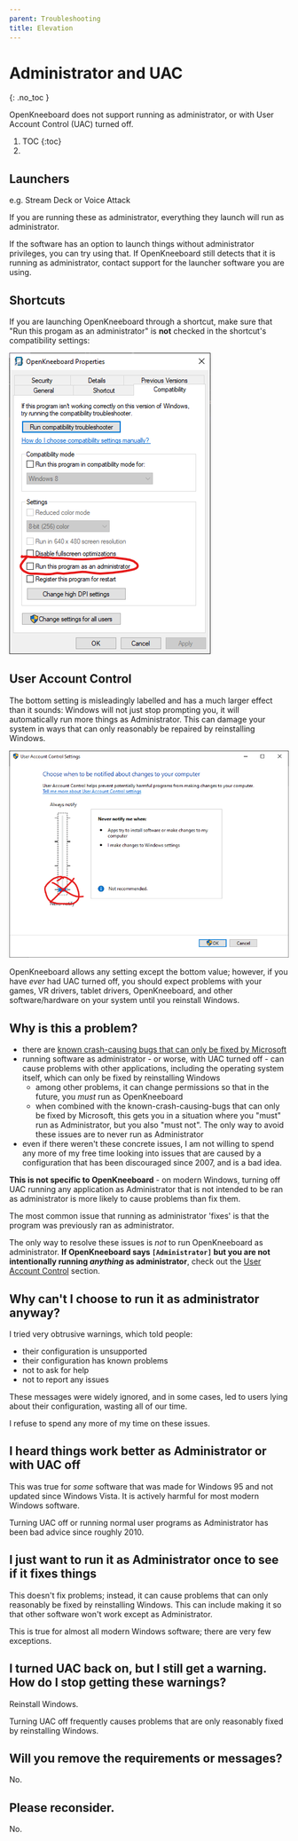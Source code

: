 ```yaml
---
parent: Troubleshooting
title: Elevation
---
```


# Administrator and UAC

{: .no_toc }

OpenKneeboard does not support running as administrator, or with User Account Control (UAC) turned off.


1. TOC
{:toc}
2. 
## Launchers

e.g. Stream Deck or Voice Attack

If you are running these as administrator, everything they launch will run as administrator.

If the software has an option to launch things without administrator privileges, you can try using that. If OpenKneeboard still detects that it is running as administrator, contact support for the launcher software you are using.

## Shortcuts

If you are launching OpenKneeboard through a shortcut, make sure that "Run this progam as an administrator" is **not** checked in the shortcut's compatibility settings:

![Properties -> Compatibility -> Run this program as administrator](../screenshots/elevation-shortcut.png)

## User Account Control

The bottom setting is misleadingly labelled and has a much larger effect than it sounds: Windows will not just stop prompting you, it will automatically run more things as Administrator. This can damage your system in ways that can only reasonably be repaired by reinstalling Windows.

![UAC with 'never notify' setting circled and crossed out](../screenshots/elevation-uac-no.png)

OpenKneeboard allows any setting except the bottom value; however, if you have *ever* had UAC turned off, you should expect problems with your games, VR drivers, tablet drivers, OpenKneeboard, and other software/hardware on your system until you reinstall Windows.

## Why is this a problem?

- there are [known crash-causing bugs that can only be fixed by Microsoft](https://github.com/microsoft/microsoft-ui-xaml/issues/7690)
- running software as administrator - or worse, with UAC turned off - can cause problems with other applications, including the operating system itself, which can only be fixed by reinstalling Windows
    - among other problems, it can change permissions so that in the future, you *must* run as OpenKneeboard
    - when combined with the known-crash-causing-bugs that can only be fixed by Microsoft, this gets you in a situation where you "must" run as Administrator, but you also "must not". The only way to avoid these issues are to never run as Administrator
- even if there weren't these concrete issues, I am not willing to spend any more of my free time looking into issues that are caused by a configuration that has been discouraged since 2007, and is a bad idea.

**This is not specific to OpenKneeboard** - on modern Windows, turning off UAC
running any application as Administrator that is not intended to be ran as administrator is more likely to cause problems than fix them.

The most common issue that running as administrator 'fixes' is that the program was previously ran as administrator.

The only way to resolve these issues is *not* to run OpenKneeboard as administrator. **If OpenKneeboard says `[Administrator]` but you are not intentionally running *anything* as administrator**, check out the [User Account Control](#user-account-control) section.

## Why can't I choose to run it as administrator anyway?

I tried very obtrusive warnings, which told people:

- their configuration is unsupported
- their configuration has known problems
- not to ask for help
- not to report any issues

These messages were widely ignored, and in some cases, led to users lying about their configuration, wasting all of our time.

I refuse to spend any more of my time on these issues.

## I heard things work better as Administrator or with UAC off

This was true for *some* software that was made for Windows 95 and not updated since Windows Vista. It is actively harmful for most modern Windows software.

Turning UAC off or running normal user programs as Administrator has been bad advice since roughly 2010.

## I just want to run it as Administrator once to see if it fixes things

This doesn't fix problems; instead, it can cause problems that can only reasonably be fixed by reinstalling Windows. This can include making it so that other software won't work except as Administrator.

This is true for almost all modern Windows software; there are very few exceptions.

## I turned UAC back on, but I still get a warning. How do I stop getting these warnings?

Reinstall Windows.

Turning UAC off frequently causes problems that are only reasonably fixed by reinstalling Windows.


## Will you remove the requirements or messages?

No.

## Please reconsider.

No.

